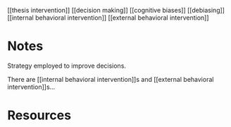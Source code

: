 [[thesis intervention]]
[[decision making]]
[[cognitive biases]]
[[debiasing]]
[[internal behavioral intervention]]
[[external behavioral intervention]]

# Notes
Strategy employed to improve decisions.

There are [[internal behavioral intervention]]s and [[external behavioral intervention]]s...


# Resources